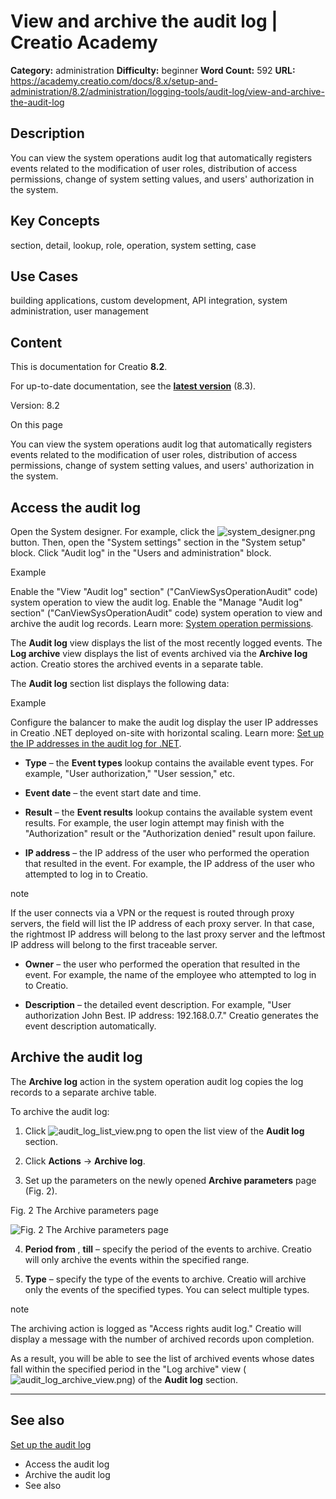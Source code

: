 # View and archive the audit log | Creatio Academy

**Category:** administration **Difficulty:** beginner **Word Count:** 592
**URL:**
https://academy.creatio.com/docs/8.x/setup-and-administration/8.2/administration/logging-tools/audit-log/view-and-archive-the-audit-log

## Description

You can view the system operations audit log that automatically registers events
related to the modification of user roles, distribution of access permissions,
change of system setting values, and users' authorization in the system.

## Key Concepts

section, detail, lookup, role, operation, system setting, case

## Use Cases

building applications, custom development, API integration, system
administration, user management

## Content

This is documentation for Creatio **8.2**.

For up-to-date documentation, see the
**[latest version](/docs/8.x/setup-and-administration/administration/logging-tools/audit-log/view-and-archive-the-audit-log)**
(8.3).

Version: 8.2

On this page

You can view the system operations audit log that automatically registers events
related to the modification of user roles, distribution of access permissions,
change of system setting values, and users' authorization in the system.

## Access the audit log​

Open the System designer. For example, click the
![system_designer.png](https://academy.creatio.com/guides/sites/en/files/documentation/user/en/logging_tools/BPMonlineHelp/view_and_archive_audit_log/system_designer.png)
button. Then, open the "System settings" section in the "System setup" block.
Click "Audit log" in the "Users and administration" block.

Example

Enable the "View "Audit log" section" ("CanViewSysOperationAudit" code) system
operation to view the audit log. Enable the "Manage "Audit log" section"
("CanViewSysOperationAudit" code) system operation to view and archive the audit
log records. Learn more:
[System operation permissions](https://academy.creatio.com/documents?id=2000).

The **Audit log** view displays the list of the most recently logged events. The
**Log archive** view displays the list of events archived via the **Archive
log** action. Creatio stores the archived events in a separate table.

The **Audit log** section list displays the following data:

Example

Configure the balancer to make the audit log display the user IP addresses in
Creatio .NET deployed on-site with horizontal scaling. Learn more:
[Set up the IP addresses in the audit log for .NET](https://academy.creatio.com/documents?id=2110#title-2491-19).

- **Type** – the **Event types** lookup contains the available event types. For
  example, "User authorization," "User session," etc.

- **Event date** – the event start date and time.

- **Result** – the **Event results** lookup contains the available system event
  results. For example, the user login attempt may finish with the
  "Authorization" result or the "Authorization denied" result upon failure.

- **IP address** – the IP address of the user who performed the operation that
  resulted in the event. For example, the IP address of the user who attempted
  to log in to Creatio.

note

If the user connects via a VPN or the request is routed through proxy servers,
the field will list the IP address of each proxy server. In that case, the
rightmost IP address will belong to the last proxy server and the leftmost IP
address will belong to the first traceable server.

- **Owner** – the user who performed the operation that resulted in the event.
  For example, the name of the employee who attempted to log in to Creatio.

- **Description** – the detailed event description. For example, "User
  authorization John Best. IP address: 192.168.0.7." Creatio generates the event
  description automatically.

## Archive the audit log​

The **Archive log** action in the system operation audit log copies the log
records to a separate archive table.

To archive the audit log:

1. Click
   ![audit_log_list_view.png](https://academy.creatio.com/guides/sites/en/files/documentation/user/en/logging_tools/BPMonlineHelp/view_and_archive_audit_log/audit_log_list_view.png)
   to open the list view of the **Audit log** section.

2. Click **Actions** → **Archive log**.

3. Set up the parameters on the newly opened **Archive parameters** page (Fig.
   2).

Fig. 2 The Archive parameters page

![Fig. 2 The Archive parameters page](https://academy.creatio.com/guides/sites/en/files/documentation/user/en/logging_tools/BPMonlineHelp/view_and_archive_audit_log/scr_cases_setup_access_rights_archive_params.png)

4. **Period from** , **till** – specify the period of the events to archive.
   Creatio will only archive the events within the specified range.

5. **Type** – specify the type of the events to archive. Creatio will archive
   only the events of the specified types. You can select multiple types.

note

The archiving action is logged as "Access rights audit log." Creatio will
display a message with the number of archived records upon completion.

As a result, you will be able to see the list of archived events whose dates
fall within the specified period in the "Log archive" view
(![audit_log_archive_view.png](https://academy.creatio.com/guides/sites/en/files/documentation/user/en/logging_tools/BPMonlineHelp/view_and_archive_audit_log/audit_log_archive_view.png))
of the **Audit log** section.

---

## See also​

[Set up the audit log](https://academy.creatio.com/documents?id=1260)

- Access the audit log
- Archive the audit log
- See also
